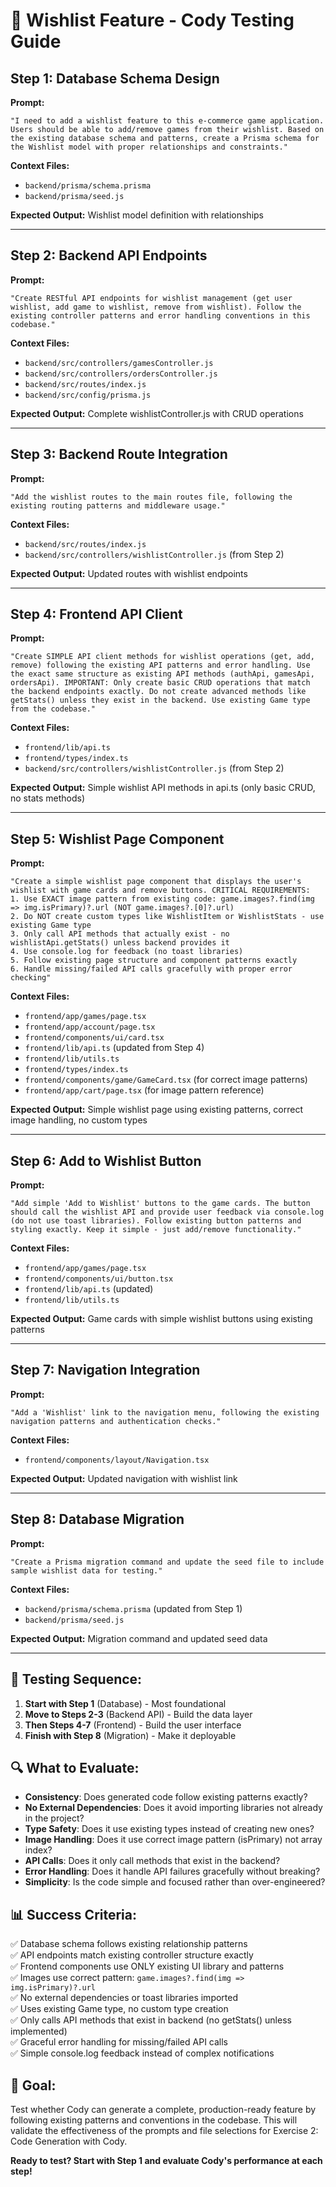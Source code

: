 # 🧪 **Wishlist Feature - Cody Testing Guide**

## **Step 1: Database Schema Design**

**Prompt:**
```
"I need to add a wishlist feature to this e-commerce game application. Users should be able to add/remove games from their wishlist. Based on the existing database schema and patterns, create a Prisma schema for the Wishlist model with proper relationships and constraints."
```

**Context Files:**
- `backend/prisma/schema.prisma`
- `backend/prisma/seed.js`

**Expected Output:** Wishlist model definition with relationships

---

## **Step 2: Backend API Endpoints**

**Prompt:**
```
"Create RESTful API endpoints for wishlist management (get user wishlist, add game to wishlist, remove from wishlist). Follow the existing controller patterns and error handling conventions in this codebase."
```

**Context Files:**
- `backend/src/controllers/gamesController.js`
- `backend/src/controllers/ordersController.js`
- `backend/src/routes/index.js`
- `backend/src/config/prisma.js`

**Expected Output:** Complete wishlistController.js with CRUD operations

---

## **Step 3: Backend Route Integration**

**Prompt:**
```
"Add the wishlist routes to the main routes file, following the existing routing patterns and middleware usage."
```

**Context Files:**
- `backend/src/routes/index.js`
- `backend/src/controllers/wishlistController.js` (from Step 2)

**Expected Output:** Updated routes with wishlist endpoints

---

## **Step 4: Frontend API Client**

**Prompt:**
```
"Create SIMPLE API client methods for wishlist operations (get, add, remove) following the existing API patterns and error handling. Use the exact same structure as existing API methods (authApi, gamesApi, ordersApi). IMPORTANT: Only create basic CRUD operations that match the backend endpoints exactly. Do not create advanced methods like getStats() unless they exist in the backend. Use existing Game type from the codebase."
```

**Context Files:**
- `frontend/lib/api.ts`
- `frontend/types/index.ts`
- `backend/src/controllers/wishlistController.js` (from Step 2)

**Expected Output:** Simple wishlist API methods in api.ts (only basic CRUD, no stats methods)

---

## **Step 5: Wishlist Page Component**

**Prompt:**
```
"Create a simple wishlist page component that displays the user's wishlist with game cards and remove buttons. CRITICAL REQUIREMENTS: 
1. Use EXACT image pattern from existing code: game.images?.find(img => img.isPrimary)?.url (NOT game.images?.[0]?.url)
2. Do NOT create custom types like WishlistItem or WishlistStats - use existing Game type
3. Only call API methods that actually exist - no wishlistApi.getStats() unless backend provides it
4. Use console.log for feedback (no toast libraries)
5. Follow existing page structure and component patterns exactly
6. Handle missing/failed API calls gracefully with proper error checking"
```

**Context Files:**
- `frontend/app/games/page.tsx`
- `frontend/app/account/page.tsx`
- `frontend/components/ui/card.tsx`
- `frontend/lib/api.ts` (updated from Step 4)
- `frontend/lib/utils.ts`
- `frontend/types/index.ts`
- `frontend/components/game/GameCard.tsx` (for correct image patterns)
- `frontend/app/cart/page.tsx` (for image pattern reference)

**Expected Output:** Simple wishlist page using existing patterns, correct image handling, no custom types

---

## **Step 6: Add to Wishlist Button**

**Prompt:**
```
"Add simple 'Add to Wishlist' buttons to the game cards. The button should call the wishlist API and provide user feedback via console.log (do not use toast libraries). Follow existing button patterns and styling exactly. Keep it simple - just add/remove functionality."
```

**Context Files:**
- `frontend/app/games/page.tsx`
- `frontend/components/ui/button.tsx`
- `frontend/lib/api.ts` (updated)
- `frontend/lib/utils.ts`

**Expected Output:** Game cards with simple wishlist buttons using existing patterns

---

## **Step 7: Navigation Integration**

**Prompt:**
```
"Add a 'Wishlist' link to the navigation menu, following the existing navigation patterns and authentication checks."
```

**Context Files:**
- `frontend/components/layout/Navigation.tsx`

**Expected Output:** Updated navigation with wishlist link

---

## **Step 8: Database Migration**

**Prompt:**
```
"Create a Prisma migration command and update the seed file to include sample wishlist data for testing."
```

**Context Files:**
- `backend/prisma/schema.prisma` (updated from Step 1)
- `backend/prisma/seed.js`

**Expected Output:** Migration command and updated seed data

---

## **🧪 Testing Sequence:**

1. **Start with Step 1** (Database) - Most foundational
2. **Move to Steps 2-3** (Backend API) - Build the data layer
3. **Then Steps 4-7** (Frontend) - Build the user interface
4. **Finish with Step 8** (Migration) - Make it deployable

## **🔍 What to Evaluate:**

- **Consistency**: Does generated code follow existing patterns exactly?
- **No External Dependencies**: Does it avoid importing libraries not already in the project?
- **Type Safety**: Does it use existing types instead of creating new ones?
- **Image Handling**: Does it use correct image pattern (isPrimary) not array index?
- **API Calls**: Does it only call methods that exist in the backend?
- **Error Handling**: Does it handle API failures gracefully without breaking?
- **Simplicity**: Is the code simple and focused rather than over-engineered?

## **📊 Success Criteria:**

✅ Database schema follows existing relationship patterns  
✅ API endpoints match existing controller structure exactly  
✅ Frontend components use ONLY existing UI library and patterns  
✅ Images use correct pattern: `game.images?.find(img => img.isPrimary)?.url`  
✅ No external dependencies or toast libraries imported  
✅ Uses existing Game type, no custom type creation  
✅ Only calls API methods that exist in backend (no getStats() unless implemented)  
✅ Graceful error handling for missing/failed API calls  
✅ Simple console.log feedback instead of complex notifications  

## **🎯 Goal:**

Test whether Cody can generate a complete, production-ready feature by following existing patterns and conventions in the codebase. This will validate the effectiveness of the prompts and file selections for Exercise 2: Code Generation with Cody.

**Ready to test? Start with Step 1 and evaluate Cody's performance at each step!**
